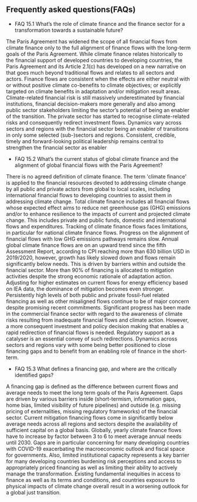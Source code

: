 ## Frequently asked questions(FAQs)

* FAQ 15.1 What’s the role of climate finance and the finance sector for a transformation towards 
 a sustainable future?

The Paris Agreement has widened the scope of all financial flows from climate finance only to the full 
 alignment of finance flows with the long-term goals of the Paris Agreement. While climate finance 
 relates historically to the financial support of developed countries to developing countries, the Paris 
 Agreement and its Article 2.1(c) has developed on a new narrative on that goes much beyond traditional 
 flows and relates to all sectors and actors. Finance flows are consistent when the effects are either 
 neutral with or without positive climate co-benefits to climate objectives; or explicitly targeted on 
 climate benefits in adaptation and/or mitigation result areas. Climate-related financial risk is still 
 massively underestimated by financial institutions, financial decision-makers more generally and also 
 among public sector stakeholders limiting the sector’s potential of being an enabler of the transition. 
 The private sector has started to recognise climate-related risks and consequently redirect investment 
 flows. Dynamics vary across sectors and regions with the financial sector being an enabler of transitions 
 in only some selected (sub-)sectors and regions. Consistent, credible, timely and forward-looking 
 political leadership remains central to strengthen the financial sector as enabler
 
 * FAQ 15.2 What’s the current status of global climate finance and the alignment of global financial 
 flows with the Paris Agreement?
 
 There is no agreed definition of climate finance. The term 'climate finance' is applied to the financial 
 resources devoted to addressing climate change by all public and private actors from global to local 
 scales, including international financial flows to developing countries to assist them in addressing 
 climate change. Total climate finance includes all financial flows whose expected effect aims to reduce 
 net greenhouse gas (GHG) emissions and/or to enhance resilience to the impacts of current and 
 projected climate change. This includes private and public funds, domestic and international flows and 
 expenditures. Tracking of climate finance flows faces limitations, in particular for national climate 
 finance flows. 
 Progress on the alignment of financial flows with low GHG emissions pathways remains slow. Annual 
 global climate finance flows are on an upward trend since the fifth Assessment Report, according to 
 CPI reaching more than 630 billion USD in 2019/2020, however, growth has likely slowed down and 
 flows remain significantly below needs. This is driven by barriers within and outside the financial 
 sector. More than 90% of financing is allocated to mitigation activities despite the strong economic 
 rationale of adaptation action. Adjusting for higher estimates on current flows for energy efficiency 
 based on IEA data, the dominance of mitigation becomes even stronger. Persistently high levels of both 
 public and private fossil-fuel related financing as well as other misaligned flows continue to be of major 
 concern despite promising recent commitments. Significant progress has been made in the commercial 
 finance sector with regard to the awareness of climate risks resulting from inadequate financial flows 
 and climate action. However, a more consequent investment and policy decision making that enables a rapid redirection of financial flows is needed. Regulatory support as a catalyser is an essential convey 
 of such redirections. Dynamics across sectors and regions vary with some being better positioned to 
close financing gaps and to benefit from an enabling role of finance in the short-term. 


* FAQ 15.3 What defines a financing gap, and where are the critically identified gaps?

A financing gap is defined as the difference between current flows and average needs to meet the long 
term goals of the Paris Agreement. Gaps are driven by various barriers inside (short-termism, 
 information gaps, home bias, limited visibility of future pipelines) and outside (e.g. missing pricing of 
 externalities, missing regulatory frameworks) of the financial sector. Current mitigation financing flows 
 come in significantly below average needs across all regions and sectors despite the availability of 
 sufficient capital on a global basis. Globally, yearly climate finance flows have to increase by factor 
 between 3 to 6 to meet average annual needs until 2030.
 Gaps are in particular concerning for many developing countries with COVID-19 exacerbating the 
 macroeconomic outlook and fiscal space for governments. Also, limited institutional capacity 
 represents a key barrier for many developing countries burdening risk perceptions and access to 
 appropriately priced financing as well as limiting their ability to actively manage the transformation. 
 Existing fundamental inequities in access to finance as well as its terms and conditions, and countries 
 exposure to physical impacts of climate change overall result in a worsening outlook for a global just 
 transition.

